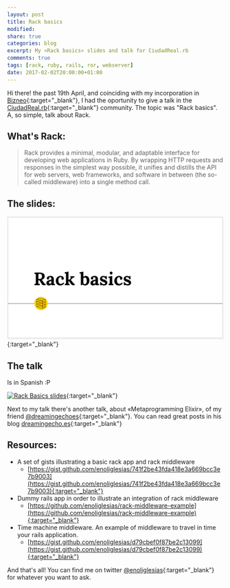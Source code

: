 ```yaml
---
layout: post
title: Rack basics
modified:
share: true
categories: blog 
excerpt: My «Rack basics» slides and talk for CiudadReal.rb
comments: true
tags: [rack, ruby, rails, ror, webserver]
date: 2017-02-02T20:00:00+01:00
---
```



Hi there! the past 19th April, and coinciding with my incorporation in [Bizneo](https://www.bizneo.com/){:target="_blank"}, I had the oportunity to give a talk in the [CiudadReal.rb](http://ciudadrealrb.org/){:target="_blank"} community. The topic was "Rack basics". A, so simple, talk about Rack.

## What's Rack:

> Rack provides a minimal, modular, and adaptable interface for developing web applications in Ruby. By wrapping HTTP requests and responses in the simplest way possible, it unifies and distills the API for web servers, web frameworks, and software in between (the so-called middleware) into a single method call.

## The slides:

[![Rack Basics slides](/images/rack-basics.png)](https://docs.google.com/presentation/d/11NGuLCi2kW__5515WhvLihO2Jda9aR2GtUi4iGQjCc4/edit?usp=sharing){:target="_blank"}

## The talk
Is in Spanish :P

[![Rack Basics slides](https://i.ytimg.com/vi/sXCopA6Jfzg/hqdefault.jpg)](https://www.youtube.com/watch?v=sXCopA6Jfzg&t=150s){:target="_blank"}

Next to my talk there's another talk, about «Metaprogramming Elixir», of my friend [@dreamingechoes](https://twitter.com/dreamingechoes){:target="_blank"}. You can read great posts in his blog [dreamingecho.es](http://dreamingecho.es/){:target="_blank"}

## Resources:

* A set of gists illustrating a basic rack app and rack middleware
  - [https://gist.github.com/enoliglesias/741f2be43fda418e3a669bcc3e7b9003](https://gist.github.com/enoliglesias/741f2be43fda418e3a669bcc3e7b9003){:target="_blank"}
* Dummy rails app in order to illustrate an integration of rack middleware
  - [https://github.com/enoliglesias/rack-middleware-example](https://github.com/enoliglesias/rack-middleware-example){:target="_blank"}
* Time machine middleware. An example of middleware to travel in time your rails application.
  - [https://gist.github.com/enoliglesias/d79cbef0f87be2c13099](https://gist.github.com/enoliglesias/d79cbef0f87be2c13099){:target="_blank"}

And that's all! You can find me on twitter [@enoliglesias](https://twitter.com/enoliglesias){:target="_blank"} for whatever you want to ask.



